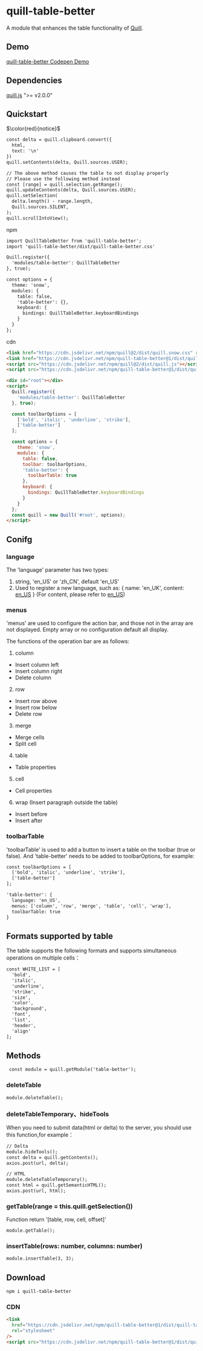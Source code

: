# quill-table-better
A module that enhances the table functionality of [Quill](https://quilljs.com/).

## Demo
[quill-table-better Codepen Demo](https://codepen.io/attoae/pen/WNBGjZp)

## Dependencies
[quill.js](https://quilljs.com/) ">= v2.0.0"

## Quickstart
$\color{red}{notice}$
```html
const delta = quill.clipboard.convert({
  html,
  text: '\n'
})
quill.setContents(delta, Quill.sources.USER);

// The above method causes the table to not display properly
// Please use the following method instead
const [range] = quill.selection.getRange();
quill.updateContents(delta, Quill.sources.USER);
quill.setSelection(
  delta.length() - range.length,
  Quill.sources.SILENT,
);
quill.scrollIntoView();
```

npm
```html
import QuillTableBetter from 'quill-table-better';
import 'quill-table-better/dist/quill-table-better.css'

Quill.register({
  'modules/table-better': QuillTableBetter
}, true);

const options = {
  theme: 'snow',
  modules: {
    table: false,
    'table-better': {},
    keyboard: {
      bindings: QuillTableBetter.keyboardBindings
    }
  }
};
```
cdn
```html
<link href="https://cdn.jsdelivr.net/npm/quill@2/dist/quill.snow.css" rel="stylesheet" />
<link href="https://cdn.jsdelivr.net/npm/quill-table-better@1/dist/quill-table-better.css" rel="stylesheet" />
<script src="https://cdn.jsdelivr.net/npm/quill@2/dist/quill.js"></script>
<script src="https://cdn.jsdelivr.net/npm/quill-table-better@1/dist/quill-table-better.js"></script>

<div id="root"></div>
<script>
  Quill.register({
    'modules/table-better': QuillTableBetter
  }, true);

  const toolbarOptions = [
    ['bold', 'italic', 'underline', 'strike'],
    ['table-better']
  ];

  const options = {
    theme: 'snow',
    modules: {
      table: false,
      toolbar: toolbarOptions,
      'table-better': {
        toolbarTable: true
      },
      keyboard: {
        bindings: QuillTableBetter.keyboardBindings
      }
    }
  };
  const quill = new Quill('#root', options);
</script>
```

## Conifg

### language
The 'language' parameter has two types:
1. string, 'en_US' or 'zh_CN', default 'en_US'
2. Used to register a new language, such as:
  { name: 'en_UK', content: [en_US](https://github.com/attoae/quill-table-better/blob/develop/src/language/en_US.ts) } (For content, please refer to [en_US](https://github.com/attoae/quill-table-better/blob/develop/src/language/en_US.ts))

### menus
'menus' are used to configure the action bar, and those not in the array are not displayed.
Empty array or no configuration default all display.

The functions of the operation bar are as follows:
1. column
  - Insert column left
  - Insert column right
  - Delete column
2. row
  - Insert row above
  - Insert row below
  - Delete row
3. merge
  - Merge cells
  - Split cell
4. table
  - Table properties
5. cell
  - Cell properties
6. wrap (Insert paragraph outside the table)
  - Insert before
  - Insert after

### toolbarTable
'toolbarTable' is used to add a button to insert a table on the toolbar (true or false).
And 'table-better' needs to be added to toolbarOptions, for example: 
```html
const toolbarOptions = [
  ['bold', 'italic', 'underline', 'strike'],
  ['table-better']
];
```

```html
'table-better': {
  language: 'en_US',
  menus: ['column', 'row', 'merge', 'table', 'cell', 'wrap'],
  toolbarTable: true
}
```

## Formats supported by table
The table supports the following formats and supports simultaneous operations on multiple cells：
```html
const WHITE_LIST = [
  'bold',
  'italic',
  'underline',
  'strike',
  'size',
  'color',
  'background',
  'font',
  'list',
  'header',
  'align'
];
```

## Methods
```html
 const module = quill.getModule('table-better');
```
### deleteTable
```
module.deleteTable();
```
### deleteTableTemporary、hideTools
When you need to submit data(html or delta) to the server, you should use this function,for example：
```html
// Delta
module.hideTools();
const delta = quill.getContents();
axios.post(url, delta);
```

```html
// HTML
module.deleteTableTemporary();
const html = quill.getSemanticHTML();
axios.post(url, html);
```
### getTable(range = this.quill.getSelection())
Function return '[table, row, cell, offset]'
```html
module.getTable();
```
### insertTable(rows: number, columns: number)
```html
module.insertTable(3, 3);
```

## Download
```html
npm i quill-table-better
```

### CDN
```html
<link
  href="https://cdn.jsdelivr.net/npm/quill-table-better@1/dist/quill-table-better.css"
  rel="stylesheet"
/>
<script src="https://cdn.jsdelivr.net/npm/quill-table-better@1/dist/quill-table-better.js"></script>
```